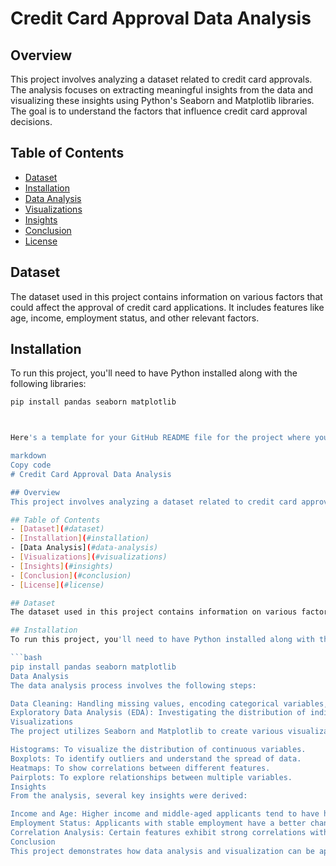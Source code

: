 # Credit Card Approval Data Analysis

## Overview
This project involves analyzing a dataset related to credit card approvals. The analysis focuses on extracting meaningful insights from the data and visualizing these insights using Python's Seaborn and Matplotlib libraries. The goal is to understand the factors that influence credit card approval decisions.

## Table of Contents
- [Dataset](#dataset)
- [Installation](#installation)
- [Data Analysis](#data-analysis)
- [Visualizations](#visualizations)
- [Insights](#insights)
- [Conclusion](#conclusion)
- [License](#license)

## Dataset
The dataset used in this project contains information on various factors that could affect the approval of credit card applications. It includes features like age, income, employment status, and other relevant factors.

## Installation
To run this project, you'll need to have Python installed along with the following libraries:

```bash
pip install pandas seaborn matplotlib



Here's a template for your GitHub README file for the project where you analyzed the credit card approval dataset and created visualizations using Seaborn and Matplotlib:

markdown
Copy code
# Credit Card Approval Data Analysis

## Overview
This project involves analyzing a dataset related to credit card approvals. The analysis focuses on extracting meaningful insights from the data and visualizing these insights using Python's Seaborn and Matplotlib libraries. The goal is to understand the factors that influence credit card approval decisions.

## Table of Contents
- [Dataset](#dataset)
- [Installation](#installation)
- [Data Analysis](#data-analysis)
- [Visualizations](#visualizations)
- [Insights](#insights)
- [Conclusion](#conclusion)
- [License](#license)

## Dataset
The dataset used in this project contains information on various factors that could affect the approval of credit card applications. It includes features like age, income, employment status, and other relevant factors.

## Installation
To run this project, you'll need to have Python installed along with the following libraries:

```bash
pip install pandas seaborn matplotlib
Data Analysis
The data analysis process involves the following steps:

Data Cleaning: Handling missing values, encoding categorical variables, and standardizing the data.
Exploratory Data Analysis (EDA): Investigating the distribution of individual features, relationships between them, and their impact on credit card approvals.
Visualizations
The project utilizes Seaborn and Matplotlib to create various visualizations, including:

Histograms: To visualize the distribution of continuous variables.
Boxplots: To identify outliers and understand the spread of data.
Heatmaps: To show correlations between different features.
Pairplots: To explore relationships between multiple variables.
Insights
From the analysis, several key insights were derived:

Income and Age: Higher income and middle-aged applicants tend to have higher approval rates.
Employment Status: Applicants with stable employment have a better chance of approval.
Correlation Analysis: Certain features exhibit strong correlations with the approval status, which could be crucial in decision-making.
Conclusion
This project demonstrates how data analysis and visualization can be applied to understand the factors influencing credit card approvals. The insights gained can help in improving the approval process and identifying key characteristics of successful applicants.

